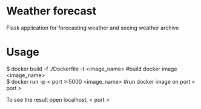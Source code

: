 Weather forecast
=======

Flask application for forecasting weather and seeing weather archive

Usage
=======
$ docker build -f ./Dockerfile -t <image_name> #build docker image <image_name>    
$ docker run -p < port >:5000 <image_name> #run docker image on port < port >

To see the result open localhost: < port >
